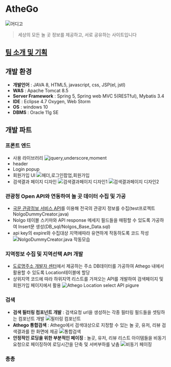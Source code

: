 # AtheGo
![어디고](https://github.com/OneHundredTwo/Athego/blob/master/img/intro.png "athego") 

> 세상의 모든 놀 곳 정보를 제공하고, 서로 공유하는 사이트입니다


## [팀 소개 및 기획](https://github.com/OneHundredTwo/Athego/blob/master/athego_integrated_180703_final/%EC%96%B4%EB%94%94%EA%B3%A0%20%ED%94%BC%ED%94%BC%ED%8B%B0_%EB%B0%9C%ED%91%9C%EC%9A%A9.pdf)

## 개발 환경
* **개발언어** : JAVA 8, HTML5, javascript, css, JSP(el, jstl)
* **WAS** : Apache Tomcat 8.5
* **Server Framework** : Spring 5, Spring web MVC 5(RESTful), Mybatis 3.4
* **IDE** : Eclipse 4.7 Oxygen, Web Storm 
* **OS** : windows 10
* **DBMS** : Oracle 11g SE

## 개발 파트
### 프론트 엔드
* 사용 라이브러리
![jquery,underscore,moment](https://github.com/OneHundredTwo/Athego/blob/master/img/front_end_libs.png "프론트엔드 라이브러리")
* header
* Login popup
* 회원가입 UI
![헤더,로그인팝업,회원가입](https://github.com/OneHundredTwo/Athego/blob/master/img/front_end_1.png "프론트엔드1")
* 검색결과 페이지 디자인
![검색결과페이지 디자인1](https://github.com/OneHundredTwo/Athego/blob/master/img/search_ui_1.png "프론트엔드2")
![검색결과페이지 디자인2](https://github.com/OneHundredTwo/Athego/blob/master/img/search_ui_2.png "프론트엔드3")

### 관광청 Open API와 연동하여 놀 곳 데이터 수집 및 가공
* [국문 관광정보 서비스 API](https://www.data.go.kr/dataset/15000496/openapi.do)를 이용해 전국의 관광지 정보를 수집(test프로젝트 NolgoDummyCreator.java)
* Nolgo 테이블 스키마와 API response 메세지 필드들을 매핑할 수 있도록 가공하여 Insert문 생성(DB_sql/Nolgos_Base_Data.sql)
* api key의 expire와 수집대상 지역에따라 유연하게 작동하도록 코드 작성 
![NolgoDummyCreator.java 작동모습](https://github.com/OneHundredTwo/Athego/blob/master/img/NolgoDummyCreator_operating.png "NolgoDummyCreator.java 작동모습")

### 지역정보 수집 및 지역선택 API 개발
* [도로명주소 개발자 센터](https://www.juso.go.kr/addrlink/main.do)에서 제공하는 주소 DB데이터를 가공하여 Athego 내에서 활용할 수 있도록 Location테이블에 할당
* 상위지역 코드에 따라 하위지역 리스트를 가져오는 API를 개발하여 검색페이지 및 회원가입 페이지에서 활용
![Athego Location select API pigure](https://github.com/OneHundredTwo/Athego/blob/master/img/area_select.png "지역선택 API 작동 도식")

### 검색
* **검색 필터링 컴포넌트 개발** : 검색요청 url을 생성하는 각종 필터링 필드들을 셋팅하는 컴포넌트 개발
![필터링 컴포넌트](https://github.com/OneHundredTwo/Athego/blob/master/img/search_filtering_component.png "filtering component")
* **Athego 통합검색** : Athego에서 검색대상으로 지정할 수 있는 놀 곳, 유저, 리뷰 검색결과를 한 화면에 제공 
![통합검색](https://github.com/OneHundredTwo/Athego/blob/master/img/search_all.png "search all")
* **안정적인 로딩을 위한 부분적인 페이징** : 놀곳, 유저, 리뷰 리스트 아이템들을 비동기요청으로 페이징하여 로딩시간을 단축 및 서버부하를 낮춤
![비동기 페이징](https://github.com/OneHundredTwo/Athego/blob/master/img/search_paging.png "asyncronous paging")

### 총총